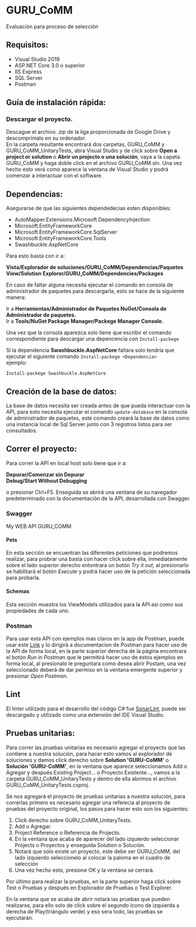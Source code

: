 # GURU_CoMM
Evaluación para proceso de selección

## Requisitos:
- Visual Studio 2019
- ASP.NET Core 3.0 o superior
- IIS Express
- SQL Server
- Postman

## Guía de instalación rápida:
### Descargar el proyecto.
Descague el archivo .zip de la liga proporcionada de Google Drive y descomprímalo en su ordenador.  
En la carpeta resultante encontrará dos carpetas, GURU_CoMM y GURU_CoMM_UnitaryTests, abra Visual Studio y de click sobre **Open a project or solution** o **Abrir un projecto o una solución**, vaya a la capeta GURU_CoMM y haga doble click en el archivo GURU_CoMM.sln. Una vez hecho esto verá como aparece la ventana de Visual Studio y podrá comenzar a interactuar con el software.  

## Dependencias:  
Asegurarse de que las siguientes dependedecias esten disponibles:  
- AutoMapper.Extensions.Microsoft.DependencyInjection
- Microsoft.EntityFrameworkCore
- Microsoft.EntityFrameworkCore.SqlServer
- Microsoft.EntityFrameworkCore.Tools
- Swashbuckle.AspNetCore

Para esto basta con ir a:

**Vista/Explorador de soluciones/GURU_CoMM/Dependencias/Paquetes**  
**View/Solution Explorer/GURU_CoMM/Dependencies/Packages**

En caso de faltar alguna necesita ejecutar el comando en consola de administrador de paquetes para descargarla, esto se hace de la siguiente manera:

Ir a **Herramientas/Administrador de Paquetes NuGet/Consola de Administrador de paquetes.**  
Ir a **Tools/NuGet Package Manager/Packege Manager Console.** 

Una vez que la consola aparezca solo tiene que escribir el comando correspondiente para descargar una depencencia con ```Install-packege```

Si la dependencia **Swashbuckle.AspNetCore** faltara solo tendría que ejecutar el siguiente comando ```Install-packege <Dependencia>```  
ejemplo:

```Install-packege Swashbuckle.AspNetCore```

## Creación de la base de datos:
La base de datos necesita ser creada antes de que pueda interactuar con la API, para esto necesita ejecutar el comando ```update-database``` en la consola de administrador de paquetes, este comando creará la base de datos como una instancia local de Sql Server junto con 3 registros listos para ser consultados.

## Correr el proyecto:
Para correr la API en local host solo tiene que ir a:

**Depurar/Comenzar sin Depurar**  
**Debug/Start Without Debugging**

o presionar Ctrl+F5. Enseguida se abrirá una ventana de su navegador predeterminado con la documentación de la API, desarrollada con Swagger.

### Swagger
My WEB API GURU_COMM

#### Pets  
En esta sección se encuentran las diferentes peticiones que podremos realizar, para probrar una basta con hacer click sobre ella, inmediatamente sobre el lado superior derecho entontrara un botón *Try it out*, al presionarlo se habilitará el botón *Execute* y podrá hacer uso de la petición seleccionada para probarla.

#### Schemas
Esta sección muestra los ViewModels utilizados para la API asi como sus propiedades de cada uno.

### Postman
Para usar esta API con ejemplos mas claros en la app de Postman, puede usar este [Link](https://documenter.getpostman.com/view/10295654/SzzhdySk?version=latest) y lo dirigirá a documentacion de Postman para hacer uso de la API de forma local, en la parte superior derecha de la página encontrara el botón *Run in Postman* que le permitirá hacer uso de estos ejemplos en forma local, al presionalo le preguntara como desea abrir Postam, una vez seleccionado deberá de dar permiso en la ventana emergente superior y presionar *Open Postman*.

## Lint
El linter utilizado para el desarrollo del código C# fue [SonarLint](https://www.sonarlint.org/visualstudio/), puede ser descargado y utilizado como una extensión del IDE Visual Studio.

## Pruebas unitarias:  
Para correr las pruebas unitarias es necesario agregar el proyecto que las contiene a nuestra solución, para hacer esto vamos al explorador de soluciones y damos click derecho sobre **Solution 'GURU-CoMM'** o **Solución 'GURU-CoMM'**, en la ventana que aparece seleccionamos Add o Agregar y después Existing Project... o Proyecto Existente..., vamos a la carpeta GURU_CoMM_UnitaryTests y dentro de ella abrimos el archivo GURU_CoMM_UnitaryTests.csproj.

Se nos agregará el proyecto de pruebas unitarias a nuestra solución, para correrlas primero es necesario agregar una referecia al proyecto de pruebas del proyecto original, los pasos para hacer esto son los siguientes:

1. Click derecho sobre GURU_CoMM_UnitaryTests.
2. Add o Agregar.
3. Project Reference o Referencia de Projecto.
4. En la ventana que acaba de aparecer del lado izquierdo seleccionar Projects o Proyectos y enseguida Solution o Solución.
5. Notará que solo existe un proyecto, este debe ser GURU_CoMM, del lado izquierdo seleccionelo al colocar la paloma en el cuadro de selección
6. Una vez hecho esto, presione OK y la ventana se cerrará.

Por último para realizar la pruebas, en la parte superior haga click sobre Test o Pruebas y después en Explorador de Pruebas o Test Explorer.

En la ventana que se acaba de abrir notará las pruebas que pueden realizarse, para ello solo de click sobre el segundo ícono de izquierda a derecha de Play(triángulo verde) y eso sera todo, las pruebas se ejecutarán.
